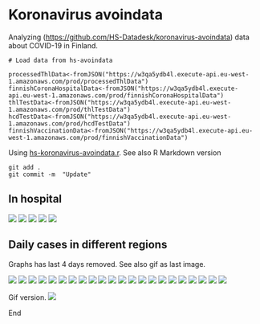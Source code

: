 # Koronavirus avoindata

Analyzing (https://github.com/HS-Datadesk/koronavirus-avoindata) data about COVID-19 in Finland.


```
# Load data from hs-avoindata

processedThlData<-fromJSON("https://w3qa5ydb4l.execute-api.eu-west-1.amazonaws.com/prod/processedThlData")
finnishCoronaHospitalData<-fromJSON("https://w3qa5ydb4l.execute-api.eu-west-1.amazonaws.com/prod/finnishCoronaHospitalData")
thlTestData<-fromJSON("https://w3qa5ydb4l.execute-api.eu-west-1.amazonaws.com/prod/thlTestData")
hcdTestData<-fromJSON("https://w3qa5ydb4l.execute-api.eu-west-1.amazonaws.com/prod/hcdTestData")
finnishVaccinationData<-fromJSON("https://w3qa5ydb4l.execute-api.eu-west-1.amazonaws.com/prod/finnishVaccinationData")

```

Using [hs-koronavirus-avoindata.r](hs-koronavirus-avoindata.r). See also R Markdown version

```
git add .
git commit -m  "Update"
```
## In hospital

![](hospital-Finland.png)
![](hospital-HYKS.png)
![](hospital-OYS.png)
![](hospital-TYKS.png)
![](hospital-TAYS.png)


## Daily cases in different regions

Graphs has last 4 days removed. See also gif as last image.

![](tapaukset-Kaikki&#32;sairaanhoitopiirit.png)
![](tapaukset-HUS.png)
![](tapaukset-Varsinais-Suomi.png)
![](tapaukset-Pirkanmaa.png)
![](tapaukset-Pohjois-Pohjanmaa.png)
![](tapaukset-Vaasa.png)
![](tapaukset-Keski-Suomi.png)
![](tapaukset-Satakunta.png)
![](tapaukset-Päijät-Häme.png)
![](tapaukset-Kanta-Häme.png)
![](tapaukset-Kymenlaakso.png)
![](tapaukset-Etelä-Karjala.png)
![](tapaukset-Etelä-Savo.png)
![](tapaukset-Itä-Savo.png)
![](tapaukset-Kainuu.png)
![](tapaukset-Pohjois-Savo.png)
![](tapaukset-Etelä-Pohjanmaa.png)
![](tapaukset-Länsi-Pohja.png)
![](tapaukset-Lappi.png)
![](tapaukset-Pohjois-Karjala.png)
![](tapaukset-Keski-Pohjanmaa.png)
![](tapaukset-Ahvenanmaa.png)

Gif version.
![](tapaukset.gif)

End